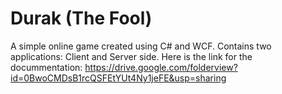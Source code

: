 # Durak (The Fool)
A simple online game created using C# and WCF. Contains two applications: Client and Server side.
Here is the link for the docummentation:
https://drive.google.com/folderview?id=0BwoCMDsB1rcQSFEtYUt4Ny1jeFE&usp=sharing
